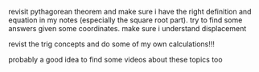 revisit pythagorean theorem and make sure i have the right definition and equation in my notes (especially the square root part). try to find some answers given some coordinates. make sure i understand displacement

revist the trig concepts and do some of my own calculations!!!

probably a good idea to find some videos about these topics too